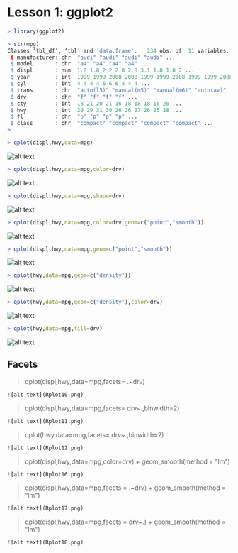 Lesson 1: ggplot2
=====

```r
> library(ggplot2)

> str(mpg)
Classes ‘tbl_df’, ‘tbl’ and 'data.frame':	234 obs. of  11 variables:
 $ manufacturer: chr  "audi" "audi" "audi" "audi" ...
 $ model       : chr  "a4" "a4" "a4" "a4" ...
 $ displ       : num  1.8 1.8 2 2 2.8 2.8 3.1 1.8 1.8 2 ...
 $ year        : int  1999 1999 2008 2008 1999 1999 2008 1999 1999 2008 ...
 $ cyl         : int  4 4 4 4 6 6 6 4 4 4 ...
 $ trans       : chr  "auto(l5)" "manual(m5)" "manual(m6)" "auto(av)" ...
 $ drv         : chr  "f" "f" "f" "f" ...
 $ cty         : int  18 21 20 21 16 18 18 18 16 20 ...
 $ hwy         : int  29 29 31 30 26 26 27 26 25 28 ...
 $ fl          : chr  "p" "p" "p" "p" ...
 $ class       : chr  "compact" "compact" "compact" "compact" ...
> 
```
```r
> qplot(displ,hwy,data=mpg)
```
![alt text](Rplot05.png)
```r
> qplot(displ,hwy,data=mpg,color=drv)
```
![alt text](Rplot06.png)
```r
> qplot(displ,hwy,data=mpg,shape=drv)
```
![alt text](Rplot15.png)
```r
> qplot(displ,hwy,data=mpg,color=drv,geom=c("point","smooth"))
```
![alt text](Rplot07.png)
```r
> qplot(displ,hwy,data=mpg,geom=c("point","smooth"))
```
![alt text](Rplot08.png)
```r
> qplot(hwy,data=mpg,geom=c("density"))
```
![alt text](Rplot13.png)
```r
> qplot(hwy,data=mpg,geom=c("density"),color=drv)
```
![alt text](Rplot14.png)
```r
> qplot(hwy,data=mpg,fill=drv)
```
![alt text](Rplot09.png)

Facets
-----
> qplot(displ,hwy,data=mpg,facets= .~drv)
```r
![alt text](Rplot10.png)
```
> qplot(displ,hwy,data=mpg,facets= drv~.,binwidth=2)
```r
![alt text](Rplot11.png)
```
> qplot(hwy,data=mpg,facets= drv~.,binwidth=2)
```r
![alt text](Rplot12.png)
```

> qplot(displ,hwy,data=mpg,color=drv) + geom_smooth(method = "lm")
```r
![alt text](Rplot16.png)
```
> qplot(displ,hwy,data=mpg,facets = .~drv) + geom_smooth(method = "lm")
```r
![alt text](Rplot17.png)
```
> qplot(displ,hwy,data=mpg,facets = drv~.) + geom_smooth(method = "lm")
```r
![alt text](Rplot18.png)
```



